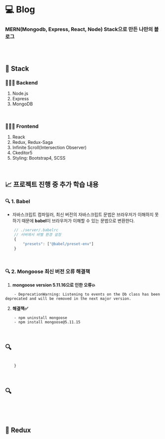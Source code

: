 # 💻 Blog
### MERN(Mongodb, Express, React, Node) Stack으로 만든 나만의 블로그

<br>
<br>

## 🔖 Stack
### 👨🏻‍💻 Backend
1. Node.js
2. Express
3. MongoDB

<br>

### 👨🏻‍💻 Frontend
1. Reack
2. Redux, Redux-Saga
3. Infinite Scroll(Intersection Observer)
4. Ckeditor5
5. Styling: Bootstrap4, SCSS

<br>

## 📈 프로젝트 진행 중 추가 학습 내용
### 🔍 1. Babel
- 자바스크립트 컴파일러, 최신 버전의 자바스크립트 문법은 브라우저가 이해하지 못하기 때문에 **babel**이 브라우저가 이해할 수 있는 문법으로 변환한다.
```javascript
    // ./server/.babelrc
    // 서버에서 바벨 환경 설정
    {
        "presets": ["@babel/preset-env"]
    }
```

<br>

### 🔍 2. Mongoose 최신 버전 오류 해결책
1. **mongoose version 5.11.16으로 인한 오류💥**
```
    - DeprecationWarning: Listening to events on the Db class has been deprecated and will be removed in the next major version.
```

2. **해결책✅**
```
    - npm uninstall mongoose
    - npm install mongoose@5.11.15
```


<br>

## 🔍 
```javascript

    }
```

<br>

## 🔍 
```javascript
    
```

<br>

## 🏃 Redux
